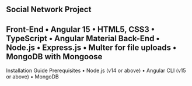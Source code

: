 Social Network Project
----------------------------------------------------------
Front-End
•	Angular 15
•	HTML5, CSS3
•	TypeScript
•	Angular Material
Back-End
•	Node.js
•	Express.js
•	Multer for file uploads
•	MongoDB with Mongoose
----------------------------------------------------------
Installation Guide
Prerequisites
•	Node.js (v14 or above)
•	Angular CLI (v15 or above)
•	MongoDB
